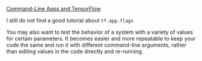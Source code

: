 [Command-Line Apps and TensorFlow](https://planspace.org/20170314-command_line_apps_and_tensorflow/)

I still do not find a good tutorial about `tf.app.flags`

You may also want to test the behavior of a system with a variety of values for certain parameters.
It becomes easier and more repeatable to keep your code the same and run it with different command-line arguments,
rather than editing values in the code directly and re-running.